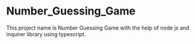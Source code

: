 # Number_Guessing_Game
This project name is Number Guessing Game with the help of node js and inquirer library using typescript.
